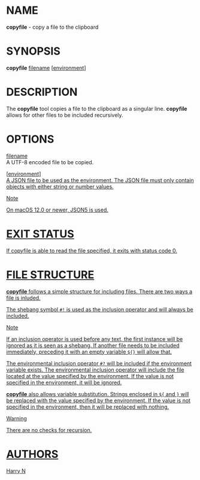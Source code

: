 # NAME  
**copyfile** - copy a file to the clipboard

# SYNOPSIS  
**copyfile** <u>filename</u> [<u>environment</u>]

# DESCRIPTION
The **copyfile** tool copies a file to the clipboard as a singular line.
**copyfile** allows for other files to be included recursively.

# OPTIONS
<u>filename</u>  
A UTF-8 encoded file to be copied.

[<u>environment]  
A JSON file to be used as the environment.
The JSON file must only contain objects with either string or number values.

> [!NOTE]  
> On macOS 12.0 or newer, JSON5 is used.

# EXIT STATUS  
If copyfile is able to read the file specified, it exits with status code 0.

# FILE STRUCTURE  
**copyfile** follows a simple structure for including files.
There are two ways a file is inluded.

The shebang symbol `#!` is used as the inclusion operator and will always be included.
> [!NOTE]  
> If an inclusion operator is used before any text, the first instance will be ignored as it is seen as a shebang.
> If another file needs to be included immediately, preceding it with an empty variable `${}` will allow that.

The environmental inclusion operator `#?` will be included if the environment variable exists.
The environmental inclusion operator will include the file located at the value specified by the environment.
If the value is not specified in the environment, it will be ignored.

**copyfile** also allows variable substitution.
Strings enclosed in `${` and `}` will be replaced with the value specified by the environment.
If the value is not specified in the environment, then it will be replaced with nothing.

> [!WARNING]  
> There are no checks for recursion.

# AUTHORS  
Harry N
